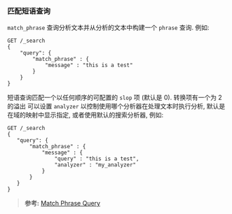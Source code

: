 ### 匹配短语查询
`match_phrase` 查询分析文本并从分析的文本中构建一个 `phrase` 查询. 例如:
```
GET /_search
{
    "query": {
        "match_phrase" : {
            "message" : "this is a test"
        }
    }
}
```
短语查询匹配一个以任何顺序的可配置的 `slop` 项 (默认是 0). 转换项有一个为 2 的溢出
可以设置 `analyzer` 以控制使用哪个分析器在处理文本时执行分析, 默认是在域的映射中显示指定, 或者使用默认的搜索分析器, 例如:
 ```
GET /_search
{
    "query": {
        "match_phrase" : {
            "message" : {
                "query" : "this is a test",
                "analyzer" : "my_analyzer"
            }
        }
    }
}
 ```

 >**参考:**
 [Match Phrase  Query](https://www.elastic.co/guide/en/elasticsearch/reference/current/query-dsl-match-query-phrase.html)

